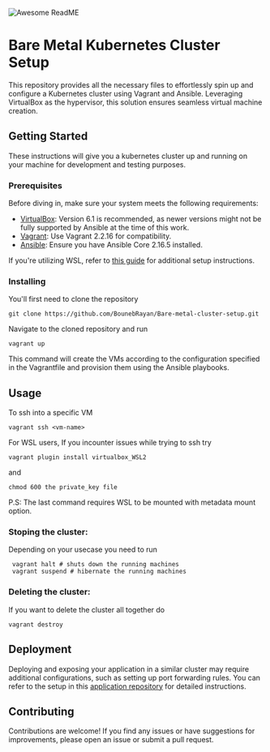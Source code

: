 
![Awesome ReadME](https://i.ibb.co/580HgXy/Untitled-2.png)

# Bare Metal Kubernetes Cluster Setup

This repository provides all the necessary files to effortlessly spin up and configure a Kubernetes cluster using Vagrant and Ansible. Leveraging VirtualBox as the hypervisor, this solution ensures seamless virtual machine creation.

## Getting Started

These instructions will give you a kubernetes cluster up and running on
your machine for development and testing purposes.

### Prerequisites

Before diving in, make sure your system meets the following requirements:

- [VirtualBox](https://www.virtualbox.org/): Version 6.1 is recommended, as newer versions might not be fully supported by Ansible at the time of this work.
- [Vagrant](https://www.vagrantup.com/): Use Vagrant 2.2.16 for compatibility.
- [Ansible](https://www.ansible.com/): Ensure you have Ansible Core 2.16.5 installed.

If you're utilizing WSL, refer to [this guide](https://developer.hashicorp.com/vagrant/docs/other/wsl) for additional setup instructions.

### Installing

You'll first need to clone the repository

    git clone https://github.com/BounebRayan/Bare-metal-cluster-setup.git

Navigate to the cloned repository and run 

    vagrant up

This command will create the VMs according to the configuration specified in the Vagrantfile and provision them using the Ansible playbooks.
## Usage

To ssh into a specific VM

    vagrant ssh <vm-name>

For WSL users, If you incounter issues while trying to ssh try

    vagrant plugin install virtualbox_WSL2
and

    chmod 600 the private_key file 

P.S: The last command requires WSL to be mounted with metadata mount option.

### Stoping the cluster:
Depending on your usecase you need to run 

     vagrant halt # shuts down the running machines
     vagrant suspend # hibernate the running machines
### Deleting the cluster:
If you want to delete the cluster all together do

    vagrant destroy

## Deployment

Deploying and exposing your application in a similar cluster may require additional configurations, such as setting up port forwarding rules. 
You can refer to the setup in this [application repository](https://github.com/BounebRayan/Devops-To-do-app) for detailed instructions.

## Contributing

Contributions are welcome! If you find any issues or have suggestions for improvements, please open an issue or submit a pull request.
